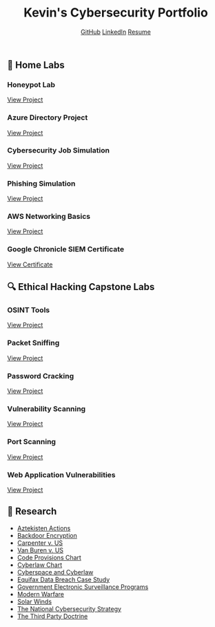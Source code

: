 </head>
<body>
  <header>
    <h1>Kevin's Cybersecurity Portfolio</h1>
    <div class="contact-links">
      <a href="https://keviswicked.github.io/KevinCyberPortfolio/" target="_blank">GitHub</a>
      <a href="https://www.linkedin.com/in/kevin-h-574253360" target="_blank">LinkedIn</a>
      <a href="https://github.com/keviswicked/KevinCyberPortfolio/blob/main/Professional%20Resume.pdf" target="_blank">Resume</a>
    </div>
  </header>

  <section>
  <h2>🔧 Home Labs</h2>
  <div class="project-grid">
    <div class="project-card">
      <h3>Honeypot Lab</h3>
      <a href="https://github.com/keviswicked/KevinCyberPortfolio/blob/main/Ethical%20Hacking%20and%20Cybersecurity%20Coursework/Honeypot%20lab.pdf" target="_blank">View Project</a>
    </div>
    <div class="project-card">
      <h3>Azure Directory Project</h3>
      <a href="https://github.com/keviswicked/KevinCyberPortfolio/blob/main/Ethical%20Hacking%20and%20Cybersecurity%20Coursework/Azure%20directory%20project.pdf" target="_blank">View Project</a>
    </div>
    <div class="project-card">
      <h3>Cybersecurity Job Simulation</h3>
      <a href="https://github.com/keviswicked/KevinCyberPortfolio/blob/main/Ethical%20Hacking%20and%20Cybersecurity%20Coursework/Cyber%20security%20job%20simulation.pdf" target="_blank">View Project</a>
    </div>
    <div class="project-card">
      <h3>Phishing Simulation</h3>
      <a href="https://github.com/keviswicked/KevinCyberPortfolio/blob/main/Ethical%20Hacking%20and%20Cybersecurity%20Coursework/Phishing%20Simulation%20Project.pdf" target="_blank">View Project</a>
    </div>
    <div class="project-card">
      <h3>AWS Networking Basics</h3>
      <a href="https://learn.nextwork.org/encouraged_azure_smart_acerola/portfolio" target="_blank">View Project</a>
    </div>
    <div class="project-card">
      <h3>Google Chronicle SIEM Certificate</h3>
      <a href="https://coursera.org/share/653382084752e77cd93eef81be3131b1" target="_blank">View Certificate</a>
    </div>
  </div>
</section>

<section>
  <h2>🔍 Ethical Hacking Capstone Labs</h2>
  <div class="project-grid">
    <div class="project-card">
      <h3>OSINT Tools</h3>
      <a href="https://github.com/keviswicked/KevinCyberPortfolio/blob/main/OSINT%20Tools.pdf" target="_blank">View Project</a>
    </div>
    <div class="project-card">
      <h3>Packet Sniffing</h3>
      <a href="https://github.com/keviswicked/KevinCyberPortfolio/blob/main/Packet%20Analysis%20and%20Sniffing.pdf" target="_blank">View Project</a>
    </div>
    <div class="project-card">
      <h3>Password Cracking</h3>
      <a href="https://github.com/keviswicked/KevinCyberPortfolio/blob/main/passwordcracking.pdf" target="_blank">View Project</a>
    </div>
    <div class="project-card">
      <h3>Vulnerability Scanning</h3>
      <a href="https://github.com/keviswicked/KevinCyberPortfolio/blob/main/Vulnerability%20Scanning%20and%20Exploitation.pdf" target="_blank">View Project</a>
    </div>
    <div class="project-card">
      <h3>Port Scanning</h3>
      <a href="https://github.com/keviswicked/KevinCyberPortfolio/blob/main/Port%20Scanning.pdf" target="_blank">View Project</a>
    </div>
    <div class="project-card">
      <h3>Web Application Vulnerabilities</h3>
      <a href="https://github.com/keviswicked/KevinCyberPortfolio/blob/main/Web%20Application%20Vulnerabilities.pdf" target="_blank">View Project</a>
    </div>
  </div>
</section>

<section>
  <h2>📄 Research</h2>
  <ul>
    <li><a href="https://github.com/keviswicked/KevinCyberPortfolio/blob/main/Ethical%20Hacking%20and%20Cybersecurity%20Coursework/Papers%3APowerpoints/Aztekisten%20actions.pdf" target="_blank">Aztekisten Actions</a></li>
    <li><a href="https://github.com/keviswicked/KevinCyberPortfolio/blob/main/Ethical%20Hacking%20and%20Cybersecurity%20Coursework/Papers%3APowerpoints/Backdoor%20encryption.pdf" target="_blank">Backdoor Encryption</a></li>
    <li><a href="https://github.com/keviswicked/KevinCyberPortfolio/blob/main/Ethical%20Hacking%20and%20Cybersecurity%20Coursework/Papers%3APowerpoints/Carpenter%20v.%20US%20case.pdf" target="_blank">Carpenter v. US</a></li>
    <li><a href="https://github.com/keviswicked/KevinCyberPortfolio/blob/main/Ethical%20Hacking%20and%20Cybersecurity%20Coursework/Papers%3APowerpoints/Case%20of%20Van%20Buren%20v.%20US.pdf" target="_blank">Van Buren v. US</a></li>
    <li><a href="https://github.com/keviswicked/KevinCyberPortfolio/blob/main/Ethical%20Hacking%20and%20Cybersecurity%20Coursework/Papers%3APowerpoints/Code%20provisions%20chart.pdf" target="_blank">Code Provisions Chart</a></li>
    <li><a href="https://github.com/keviswicked/KevinCyberPortfolio/blob/main/Ethical%20Hacking%20and%20Cybersecurity%20Coursework/Papers%3APowerpoints/Cyberlaw%20chart.pdf" target="_blank">Cyberlaw Chart</a></li>
    <li><a href="https://github.com/keviswicked/KevinCyberPortfolio/blob/main/Ethical%20Hacking%20and%20Cybersecurity%20Coursework/Papers%3APowerpoints/Cyberspace%20and%20cyberlaw.pdf" target="_blank">Cyberspace and Cyberlaw</a></li>
    <li><a href="https://github.com/keviswicked/KevinCyberPortfolio/blob/main/Ethical%20Hacking%20and%20Cybersecurity%20Coursework/Papers%3APowerpoints/Equifax%20Data%20Breach%20paper.pdf" target="_blank">Equifax Data Breach Case Study</a></li>
    <li><a href="https://github.com/keviswicked/KevinCyberPortfolio/blob/main/Ethical%20Hacking%20and%20Cybersecurity%20Coursework/Papers%3APowerpoints/Government%20electronic%20surveillance%20programs.pdf" target="_blank">Government Electronic Surveillance Programs</a></li>
    <li><a href="https://github.com/keviswicked/KevinCyberPortfolio/blob/main/Ethical%20Hacking%20and%20Cybersecurity%20Coursework/Papers%3APowerpoints/Modern%20warfare.pdf" target="_blank">Modern Warfare</a></li>
    <li><a href="https://github.com/keviswicked/KevinCyberPortfolio/blob/main/Ethical%20Hacking%20and%20Cybersecurity%20Coursework/Papers%3APowerpoints/Solar%20winds.pdf" target="_blank">Solar Winds</a></li>
    <li><a href="https://github.com/keviswicked/KevinCyberPortfolio/blob/main/Ethical%20Hacking%20and%20Cybersecurity%20Coursework/Papers%3APowerpoints/The%20National%20Cybersecurity%20Strategy.pdf" target="_blank">The National Cybersecurity Strategy</a></li>
    <li><a href="https://github.com/keviswicked/KevinCyberPortfolio/blob/main/Ethical%20Hacking%20and%20Cybersecurity%20Coursework/Papers%3APowerpoints/The%20Third%20Party%20Doctrine.pdf" target="_blank">The Third Party Doctrine</a></li>
  </ul>
</section>
